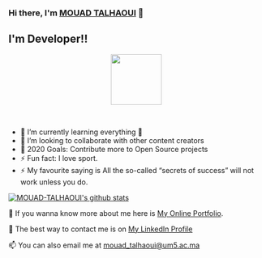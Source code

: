
### Hi there, I'm [MOUAD TALHAOUI](website) 👋


## I'm Developer!!

<p align="center">
  <img src="https://media.giphy.com/media/dxn6fRlTIShoeBr69N/giphy.gif" width="100px">
</p> 
</br>


- 🌱 I’m currently learning everything 🤣
- 👯 I’m looking to collaborate with other content creators
- 🥅 2020 Goals: Contribute more to Open Source projects
- ⚡ Fun fact: I love sport.
- ⚡ My favourite saying is All the so-called “secrets of success” will not work unless you do.

[![MOUAD-TALHAOUI's github stats](https://github-readme-stats.vercel.app/api?username=MOUAD-TALHAOUI&count_private=true&theme=gruvbox)](https://github.com/anuraghazra/github-readme-stats)

🤔 If you wanna know more about me here is [My Online Portfolio](link).

💬 The best way to contact me is on [My LinkedIn Profile](https://www.linkedin.com/in/mouad-talhaoui-7a2a99183/)

📫 You can also email me at [mouad_talhaoui@um5.ac.ma](mailto:mouad_talhaoui@um5.ac.ma)

